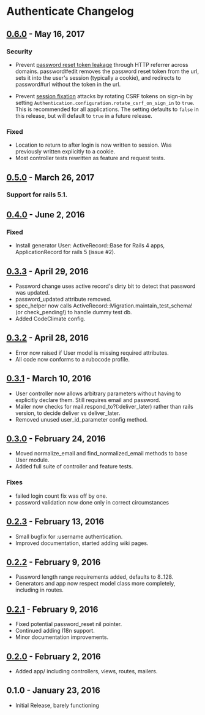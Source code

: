 # Authenticate Changelog


## [0.6.0] - May 16, 2017

### Security
- Prevent [password reset token leakage] through HTTP referrer across domains. password#edit removes the password 
  reset token from the url, sets it into the user's session (typically a cookie), and redirects to password#url 
  without the token in the url.

- Prevent [session fixation] attacks by rotating CSRF tokens on sign-in by setting
  `Authentication.configuration.rotate_csrf_on_sign_in` to `true`. This is recommended for
  all applications. The setting defaults to `false` in this release, but will default to `true`
  in a future release.

### Fixed
- Location to return to after login is now written to session. Was previously written explicitly to a cookie.
- Most controller tests rewritten as feature and request tests.

[password reset token leakage]: https://security.stackexchange.com/questions/69074/how-to-implement-password-reset-functionality-without-becoming-susceptible-to-cr
[session fixation]: http://guides.rubyonrails.org/security.html#session-fixation
[0.6.0]: https://github.com/tomichj/authenticate/compare/v0.5.0...v0.6.0



## [0.5.0] - March 26, 2017

### Support for rails 5.1.

[0.5.0]: https://github.com/tomichj/authenticate/compare/v0.4.0...v0.5.0



## [0.4.0] - June 2, 2016

### Fixed
- Install generator User:  ActiveRecord::Base for Rails 4 apps, ApplicationRecord for rails 5 (issue #2).

[0.4.0]: https://github.com/tomichj/authenticate/compare/v0.3.3...v0.4.0



## [0.3.3] - April 29, 2016

- Password change uses active record's dirty bit to detect that password was updated. 
- password_updated attribute removed.
- spec_helper now calls ActiveRecord::Migration.maintain_test_schema! (or check_pending!) to handle dummy test db.
- Added CodeClimate config.

[0.3.3]: https://github.com/tomichj/authenticate/compare/v0.3.2...v0.3.3



## [0.3.2] - April 28, 2016

- Error now raised if User model is missing required attributes.
- All code now conforms to a rubocode profile.

[0.3.2]: https://github.com/tomichj/authenticate/compare/v0.3.1...v0.3.2



## [0.3.1] - March 10, 2016

- User controller now allows arbitrary parameters without having to explicitly declare
  them. Still requires email and password.
- Mailer now checks for mail.respond_to?(:deliver_later) rather than rails version, to decide deliver vs deliver_later.
- Removed unused user_id_parameter config method.

[0.3.1]: https://github.com/tomichj/authenticate/compare/v0.3.0...v0.3.1



## [0.3.0] - February 24, 2016

- Moved normalize_email and find_normalized_email methods to base User module.
- Added full suite of controller and feature tests.

### Fixes
- failed login count fix was off by one.
- password validation now done only in correct circumstances

[0.3.0]: https://github.com/tomichj/authenticate/compare/v0.2.2...v0.3.0



## [0.2.3] - February 13, 2016

- Small bugfix for :username authentication.
- Improved documentation, started adding wiki pages.

[0.2.3]: https://github.com/tomichj/authenticate/compare/v0.2.2...v0.2.3



## [0.2.2] - February 9, 2016

- Password length range requirements added, defaults to 8..128.
- Generators and app now respect model class more completely, including in routes.

[0.2.2]: https://github.com/tomichj/authenticate/compare/v0.2.1...v0.2.2



## [0.2.1] - February 9, 2016

- Fixed potential password_reset nil pointer.
- Continued adding I18n support.
- Minor documentation improvements.

[0.2.1]: https://github.com/tomichj/authenticate/compare/v0.2.0...v0.2.1



## [0.2.0] - February 2, 2016

- Added app/ including controllers, views, routes, mailers.

[0.2.0]: https://github.com/tomichj/authenticate/compare/v0.1.0...v0.2.0



## 0.1.0 - January 23, 2016

- Initial Release, barely functioning

